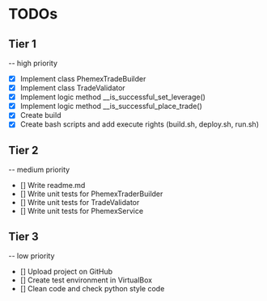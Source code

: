 # TODOs

## Tier 1
-- high priority

* [x] Implement class PhemexTradeBuilder
* [x] Implement class TradeValidator
* [x] Implement logic method __is_successful_set_leverage()
* [x] Implement logic method __is_successful_place_trade()
* [x] Create build
* [x] Create bash scripts and add execute rights (build.sh, deploy.sh, run.sh)

## Tier 2
-- medium priority

* [] Write readme.md
* [] Write unit tests for PhemexTraderBuilder
* [] Write unit tests for TradeValidator
* [] Write unit tests for PhemexService

## Tier 3
-- low priority

* [] Upload project on GitHub
* [] Create test environment in VirtualBox
* [] Clean code and check python style code